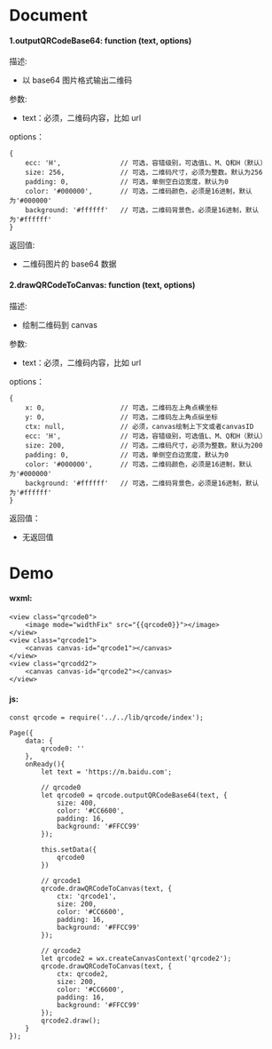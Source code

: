 # Document

#### 1.outputQRCodeBase64: function (text, options)

描述:

-   以 base64 图片格式输出二维码

参数:

-   text：必须，二维码内容，比如 url

options：

```
{
	ecc: 'H',               // 可选，容错级别，可选值L、M、Q和H（默认）
	size: 256,              // 可选，二维码尺寸，必须为整数。默认为256
	padding: 0,             // 可选，单侧空白边宽度，默认为0
	color: '#000000',       // 可选，二维码颜色，必须是16进制，默认为'#000000'
	background: '#ffffff'   // 可选，二维码背景色，必须是16进制，默认为'#ffffff'
}
```

返回值:

-   二维码图片的 base64 数据

#### 2.drawQRCodeToCanvas: function (text, options)

描述:

-   绘制二维码到 canvas

参数:

-   text：必须，二维码内容，比如 url

options：

```
{
	x: 0,                   // 可选，二维码左上角点横坐标
	y: 0,                   // 可选，二维码左上角点纵坐标
	ctx: null,              // 必须，canvas绘制上下文或者canvasID
	ecc: 'H',               // 可选，容错级别，可选值L、M、Q和H（默认）
	size: 200,              // 可选，二维码尺寸，必须为整数。默认为200
	padding: 0,             // 可选，单侧空白边宽度，默认为0
	color: '#000000',       // 可选，二维码颜色，必须是16进制，默认为'#000000'
	background: '#ffffff'   // 可选，二维码背景色，必须是16进制，默认为'#ffffff'
}
```

返回值：

-   无返回值

# Demo

#### wxml:

```
<view class="qrcode0">
    <image mode="widthFix" src="{{qrcode0}}"></image>
</view>
<view class="qrcode1">
    <canvas canvas-id="qrcode1"></canvas>
</view>
<view class="qrcodd2">
    <canvas canvas-id="qrcode2"></canvas>
</view>
```

#### js:

```
const qrcode = require('../../lib/qrcode/index');

Page({
    data: {
        qrcode0: ''
    },
    onReady(){
        let text = 'https://m.baidu.com';

        // qrcode0
        let qrcode0 = qrcode.outputQRCodeBase64(text, {
            size: 400,
            color: '#CC6600',
            padding: 16,
            background: '#FFCC99'
        });

        this.setData({
            qrcode0
        })

        // qrcode1
        qrcode.drawQRCodeToCanvas(text, {
            ctx: 'qrcode1',
            size: 200,
            color: '#CC6600',
            padding: 16,
            background: '#FFCC99'
        });

        // qrcode2
        let qrcode2 = wx.createCanvasContext('qrcode2');
        qrcode.drawQRCodeToCanvas(text, {
            ctx: qrcode2,
            size: 200,
            color: '#CC6600',
            padding: 16,
            background: '#FFCC99'
        });
        qrcode2.draw();
    }
});
```
